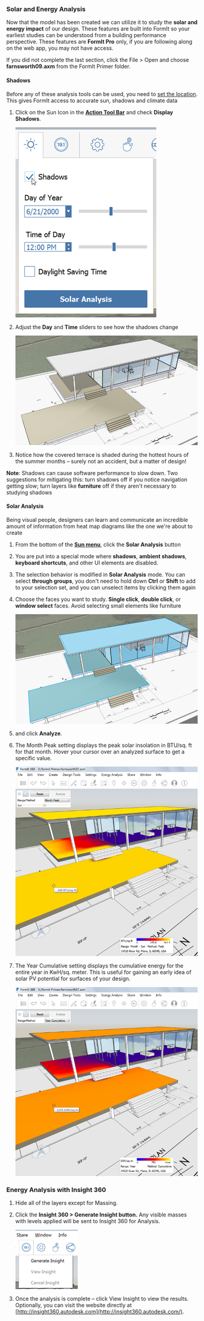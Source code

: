 ### Solar and Energy Analysis
Now that the model has been created we can utilize it to study the **solar and energy impact** of our design. These features are built into FormIt so your earliest studies can be understood from a building performance perspective. These features are **FormIt Pro** only, if you are following along on the web app, you may not have access.

If you did not complete the last section, click the File &gt; Open and choose **farnsworth09.axm** from the FormIt Primer folder.

#### Shadows
Before any of these analysis tools can be used, you need to [set the location](/Building-the-Farnsworth-House/Setting-Location.md). This gives FormIt access to accurate sun, shadows and climate data

1. Click on the Sun Icon in the [**Action Tool Bar**](../formit-introduction/tool-bars.md) and check **Display Shadows**.

    ![](./images/3bdf0e2a-0ad4-4aac-b6fc-5e789643b0d6.png)

2. Adjust the **Day** and **Time** sliders to see how the shadows change 

    ![](./images/UpperTerraceSketch_32.png)

3. Notice how the covered terrace is shaded during the hottest hours of the summer months – surely not an accident, but a matter of design! 

**Note**: Shadows can cause software performance to slow down. Two suggestions for mitigating this: turn shadows off if you notice navigation getting slow; turn layers like **furniture** off if they aren't necessary to studying shadows

#### Solar Analysis
Being visual people, designers can learn and communicate an incredible amount of information from heat map diagrams like the one we're about to create

1. From the bottom of the [**Sun menu**](../formit-introduction/tool-bars.md), click the **Solar Analysis** button

2. You are put into a special mode where **shadows**, **ambient shadows**, **keyboard shortcuts**, and other UI elements are disabled. 

3. The selection behavior is modified in **Solar Analysis** mode. You can select **through groups**, you don't need to hold down **Ctrl** or **Shift** to add to your selection set, and you can unselect items by clicking them again

3. Choose the faces you want to study. **Single click**, **double click**, or **window select** faces. Avoid selecting small elements like furniture

    ![](./images/UpperTerraceSketch_33.png)

4. and click **Analyze**.

3. The Month Peak setting displays the peak solar insolation in BTU/sq. ft for that month. Hover your cursor over an analyzed surface to get a specific value. 

    ![](./images/460060a0-ea3b-4095-af45-40045811be22.png)

4. The Year Cumulative setting displays the cumulative energy for the entire year in KwH/sq. meter. This is useful for gaining an early idea of solar PV potential for surfaces of your design. 

    ![](./images/a9f61dfb-dfc9-4751-b145-b131a69c53cf.png)

### Energy Analysis with Insight 360
1. Hide all of the layers except for Massing.

2. Click the **Insight 360 &gt; Generate Insight button.** Any visible masses with levels applied will be sent to Insight 360 for Analysis.

    ![](./images/deac2672-e76b-478c-8e12-fc7b270e59f2.png)

3. Once the analysis is complete – click View Insight to view the results. Optionally, you can visit the website directly at [http://insight360.autodesk.com](http://insight360.autodesk.com/).